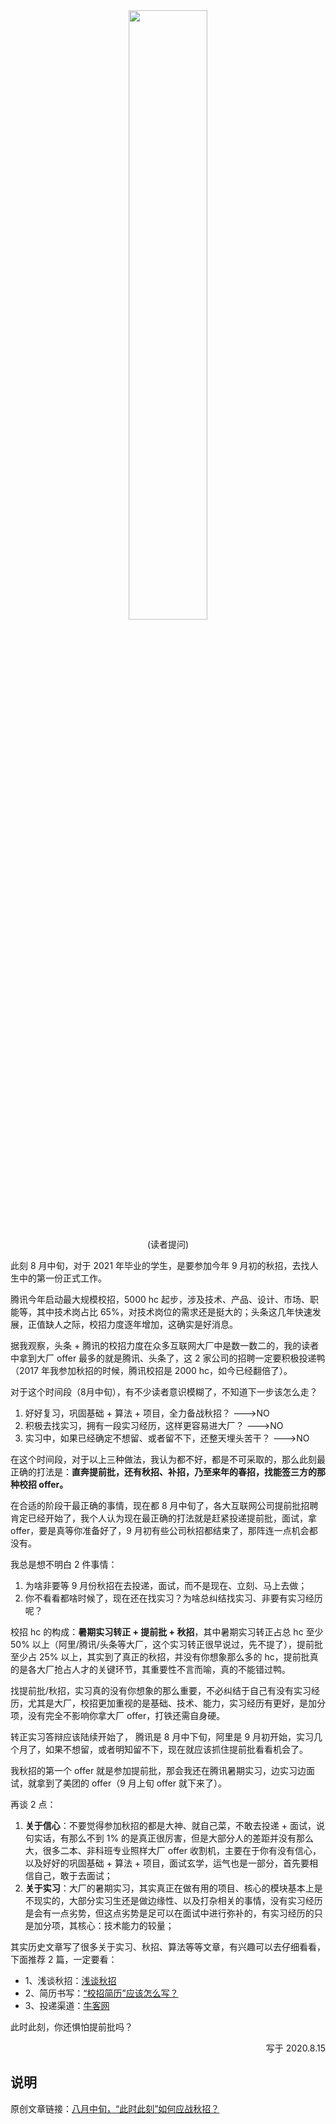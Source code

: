 <div align=center><img src='https://mmbiz.qpic.cn/mmbiz_jpg/iaumSdLKJXtRbkvv8B3W5vcp5AbkjtCPCiaVnT9GlAaPN8QcRIDQfCScq5Z5uHooe3yBwRdXrs5UeuZox0CWZ3KQ/640?wx_fmt=jpeg&tp=webp&wxfrom=5&wx_lazy=1&wx_co=1' width="50%" height="50%"></div>
<p align=center>(读者提问)</p>

此刻 8 月中旬，对于 2021 年毕业的学生，是要参加今年 9 月初的秋招，去找人生中的第一份正式工作。

腾讯今年启动最大规模校招，5000 hc 起步，涉及技术、产品、设计、市场、职能等，其中技术岗占比 65%，对技术岗位的需求还是挺大的；头条这几年快速发展，正值缺人之际，校招力度逐年增加，这确实是好消息。

据我观察，头条 + 腾讯的校招力度在众多互联网大厂中是数一数二的，我的读者中拿到大厂 offer 最多的就是腾讯、头条了，这 2 家公司的招聘一定要积极投递鸭（2017 年我参加秋招的时候，腾讯校招是 2000 hc，如今已经翻倍了）。

对于这个时间段（8月中旬），有不少读者意识模糊了，不知道下一步该怎么走？

1. 好好复习，巩固基础 + 算法 + 项目，全力备战秋招？     --->NO
2. 积极去找实习，拥有一段实习经历，这样更容易进大厂？     --->NO
3. 实习中，如果已经确定不想留、或者留不下，还整天埋头苦干？  --->NO

在这个时间段，对于以上三种做法，我认为都不好，都是不可采取的，那么此刻最正确的打法是：**直奔提前批，还有秋招、补招，乃至来年的春招，找能签三方的那种校招 offer。**

在合适的阶段干最正确的事情，现在都 8 月中旬了，各大互联网公司提前批招聘肯定已经开始了，我个人认为现在最正确的打法就是赶紧投递提前批，面试，拿 offer，要是真等你准备好了，9 月初有些公司秋招都结束了，那阵连一点机会都没有。

我总是想不明白 2 件事情：

1. 为啥非要等 9 月份秋招在去投递，面试，而不是现在、立刻、马上去做；
2. 你不看看都啥时候了，现在还在找实习？为啥总纠结找实习、非要有实习经历呢？

校招 hc 的构成：**暑期实习转正 + 提前批 + 秋招**，其中暑期实习转正占总 hc 至少 50% 以上（阿里/腾讯/头条等大厂，这个实习转正很早说过，先不提了），提前批至少占 25% 以上，其实到了真正的秋招，并没有你想象那么多的 hc，提前批真的是各大厂抢占人才的关键环节，其重要性不言而喻，真的不能错过鸭。

找提前批/秋招，实习真的没有你想象的那么重要，不必纠结于自己有没有实习经历，尤其是大厂，校招更加重视的是基础、技术、能力，实习经历有更好，是加分项，没有完全不影响你拿大厂 offer，打铁还需自身硬。

转正实习答辩应该陆续开始了， 腾讯是 8 月中下旬，阿里是 9 月初开始，实习几个月了，如果不想留，或者明知留不下，现在就应该抓住提前批看看机会了。

我秋招的第一个 offer 就是参加提前批，那会我还在腾讯暑期实习，边实习边面试，就拿到了美团的 offer（9 月上旬 offer 就下来了）。

再谈 2 点：

1. **关于信心**：不要觉得参加秋招的都是大神、就自己菜，不敢去投递 + 面试，说句实话，有那么不到 1% 的是真正很厉害，但是大部分人的差距并没有那么大，很多二本、非科班专业照样大厂 offer 收割机，主要在于你有没有信心，以及好好的巩固基础 + 算法 + 项目，面试玄学，运气也是一部分，首先要相信自己，敢于去面试；
2. **关于实习**：大厂的暑期实习，其实真正在做有用的项目、核心的模块基本上是不现实的，大部分实习生还是做边缘性、以及打杂相关的事情，没有实习经历是会有一点劣势，但这点劣势是足可以在面试中进行弥补的，有实习经历的只是加分项，其核心：技术能力的较量；

其实历史文章写了很多关于实习、秋招、算法等等文章，有兴趣可以去仔细看看，下面推荐 2 篇，一定要看：

- 1、浅谈秋招：[浅谈秋招](https://mp.weixin.qq.com/s?__biz=MzU4MjQ3NzEyNA==&mid=2247483847&idx=1&sn=9ca0cb6e4a1f551836c17db25322c0a4&chksm=fdb6f5eccac17cfa6c92d4d4d08a6dd5734fad59872de144a11b4069e8bdc991ec09f4ca31d6&scene=21#wechat_redirect)
- 2、简历书写：[“校招简历”应该怎么写？](https://mp.weixin.qq.com/s?__biz=MzU4MjQ3NzEyNA==&mid=2247485099&idx=1&sn=1ed30670b0d941a18fa72885761fc0e3&chksm=fdb6f280cac17b96e9eba011101de5761fae55e6eda332fd327a9ce7c8e5cc59a1b1aeba36b9&scene=21#wechat_redirect)
- 3、投递渠道：[牛客网](https://www.nowcoder.com/discuss)

此时此刻，你还惧怕提前批吗？

<p align=right>写于 2020.8.15</p>

## 说明

原创文章链接：[八月中旬，“此时此刻”如何应战秋招？](https://mp.weixin.qq.com/s?__biz=MzU4MjQ3NzEyNA==&mid=2247485424&idx=1&sn=ce74ddacb067d10ff07027388d6faa87&chksm=fdb6f3dbcac17acdb0fb88d6ca88c47572715a0310106db3c7226938bd3997314529024175cb&token=1698861862&lang=zh_CN#rd)

